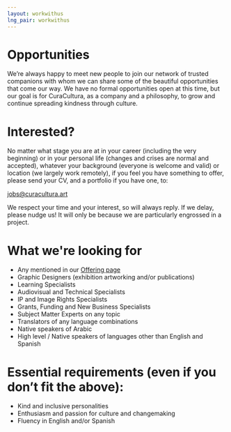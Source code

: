 ```yaml
---
layout: workwithus
lng_pair: workwithus
---
```

# Opportunities
We’re always happy to meet new people to join our network of trusted companions with whom we can share some of the beautiful opportunities that come our way. We have no formal opportunities open at this time, but our goal is for CuraCultura, as a company and a philosophy, to grow and continue spreading kindness through culture.


# Interested?
No matter what stage you are at in your career (including the very beginning) or in your personal life (changes and crises are normal and accepted), whatever your background (everyone is welcome and valid) or location (we largely work remotely), if you feel you have something to offer, please send your CV, and a portfolio if you have one, to: 


<div id="center">
<a id="link" href="mailto:jobs@curacultura.art">jobs@curacultura.art</a>
</div>

We respect your time and your interest, so will always reply. If we delay, please nudge us! It will only be because we are particularly engrossed in a project.

# What we're looking for
<ul>
<li>Any mentioned in our  <a id="link" href="/tabs/offering.html"> Offering page </a> </li>
<li> Graphic Designers (exhibition artworking and/or publications)</li>
<li> Learning Specialists </li>
<li>Audiovisual and Technical Specialists </li>
<li>IP and Image Rights Specialists</li>
<li>Grants, Funding and New Business Specialists</li>
<li>Subject Matter Experts on any topic </li>
<li>Translators of any language combinations</li>
<li>Native speakers of Arabic</li>
<li>High level / Native speakers of languages other than English and Spanish</li>
</ul>

# Essential requirements (even if you don’t fit the above):

- Kind and inclusive personalities
- Enthusiasm and passion for culture and changemaking
- Fluency in English and/or Spanish